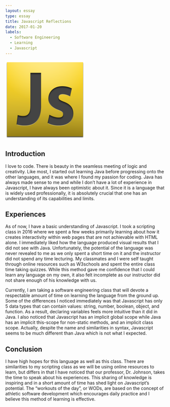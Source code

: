 ```yaml
---
layout: essay
type: essay
title: Javascript Reflections
date: 2017-01-20
labels:
  - Software Engineering
  - Learning
  - Javascript
---
```

<img class="ui tiny right spaced image" src="../images/javascript-logo.png" width="250">

## Introduction
I love to code. There is beauty in the seamless meeting of logic and creativity. Like most, I started out learning Java before progressing onto the other languages, and it was where I found my passion for coding. Java has always made sense to me and while I don’t have a lot of experience in Javascript, I have always been optimistic about it. Since it is a language that is widely used professionally, it is absolutely crucial that one has an understanding of its capabilities and limits.

## Experiences
As of now, I have a basic understanding of Javascript. I took a scripting class in 2016 where we spent a few weeks primarily learning about how it creates interactivity within web pages that are not achievable with HTML alone. I immediately liked how the language produced visual results that I did not see with Java. Unfortunately, the potential of the language was never revealed to me as we only spent a short time on it and the instructor did not spend any time lecturing. My classmates and I were self taught through online resources such as W3schools and spent the entire class time taking quizzes. While this method gave me confidence that I could learn any language on my own, it also felt incomplete as our instructor did not share enough of his knowledge with us. 

Currently, I am taking a software engineering class that will devote a respectable amount of time on learning the language from the ground up. Some of the differences I noticed immediately was that Javascript has only 5 data types that can contain values: string, number, boolean, object, and function. As a result, declaring variables feels more intuitive than it did in Java. I also noticed that Javascript has an implicit global scope while Java has an implicit this-scope for non-static methods, and an implicit class scope. Actually, despite the name and similarities in syntax, Javascript seems to be much different than Java which is not what I expected.

## Conclusion
I have high hopes for this language as well as this class. There are similarities to my scripting class as we will be using online resources to learn, but differs in that I have noticed that our professor, Dr. Johnson, takes the time to speak about his experiences. This sharing of knowledge is inspiring and in a short amount of time has shed light on Javascript’s potential. The “workouts of the day”, or WODs, are based on the concept of athletic software development which encourages daily practice and I believe this method of learning is effective.
